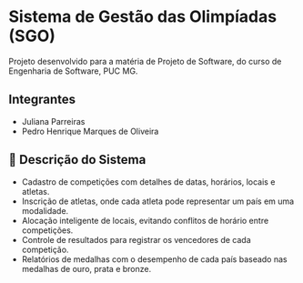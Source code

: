# Sistema de Gestão das Olimpíadas (SGO)

Projeto desenvolvido para a matéria de Projeto de Software, do curso de Engenharia de Software, PUC MG.

## Integrantes

- Juliana Parreiras
- Pedro Henrique Marques de Oliveira
  
## 📝 Descrição do Sistema

- Cadastro de competições com detalhes de datas, horários, locais e atletas.
- Inscrição de atletas, onde cada atleta pode representar um país em uma modalidade.
- Alocação inteligente de locais, evitando conflitos de horário entre competições.
- Controle de resultados para registrar os vencedores de cada competição.
- Relatórios de medalhas com o desempenho de cada país baseado nas medalhas de ouro, prata e bronze.

